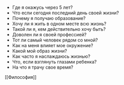 - Где я окажусь через 5 лет?
- Что если сегодня последний день своей жизни?
- Почему я получаю образование?
- Хочу ли я жить в одном месте всю жизнь?
- Такой ли я, кем действительно хочу быть?
- Доволен ли я своей профессией?
- Тот ли самый человек рядом со мной?
- Как на меня влияет мое окружение?
- Какой мой образ жизни?
- Как часто я наслаждаюсь жизнью?
- Что, если взглянуть глазами ребенка?
- На что я трачу свое время?

[[Философия]]